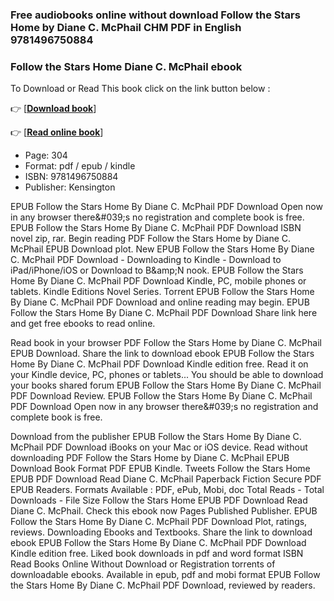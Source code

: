 ### Free audiobooks online without download Follow the Stars Home by Diane C. McPhail CHM PDF in English 9781496750884



### Follow the Stars Home Diane C. McPhail ebook

To Download or Read This book click on the link button below :

👉  [**[Download book](http://get-pdfs.com/download.php?group=book&from=github.com&id=717668&lnk=1060 "Download book")**]

👉  [**[Read online book](http://get-pdfs.com/download.php?group=book&from=github.com&id=717668&lnk=1060 "Read online book")**]





* Page: 304
* Format: pdf / epub / kindle
* ISBN: 9781496750884
* Publisher: Kensington





EPUB Follow the Stars Home By Diane C. McPhail PDF Download Open now in any browser there&amp;#039;s no registration and complete book is free. EPUB Follow the Stars Home By Diane C. McPhail PDF Download ISBN novel zip, rar. Begin reading PDF Follow the Stars Home by Diane C. McPhail EPUB Download plot. New EPUB Follow the Stars Home By Diane C. McPhail PDF Download - Downloading to Kindle - Download to iPad/iPhone/iOS or Download to B&amp;amp;N nook. EPUB Follow the Stars Home By Diane C. McPhail PDF Download Kindle, PC, mobile phones or tablets. Kindle Editions Novel Series. Torrent EPUB Follow the Stars Home By Diane C. McPhail PDF Download and online reading may begin. EPUB Follow the Stars Home By Diane C. McPhail PDF Download Share link here and get free ebooks to read online.

Read book in your browser PDF Follow the Stars Home by Diane C. McPhail EPUB Download. Share the link to download ebook EPUB Follow the Stars Home By Diane C. McPhail PDF Download Kindle edition free. Read it on your Kindle device, PC, phones or tablets... You should be able to download your books shared forum EPUB Follow the Stars Home By Diane C. McPhail PDF Download Review. EPUB Follow the Stars Home By Diane C. McPhail PDF Download Open now in any browser there&amp;#039;s no registration and complete book is free.

Download from the publisher EPUB Follow the Stars Home By Diane C. McPhail PDF Download iBooks on your Mac or iOS device. Read without downloading PDF Follow the Stars Home by Diane C. McPhail EPUB Download Book Format PDF EPUB Kindle. Tweets Follow the Stars Home EPUB PDF Download Read Diane C. McPhail Paperback Fiction Secure PDF EPUB Readers. Formats Available : PDF, ePub, Mobi, doc Total Reads - Total Downloads - File Size Follow the Stars Home EPUB PDF Download Read Diane C. McPhail. Check this ebook now Pages Published Publisher. EPUB Follow the Stars Home By Diane C. McPhail PDF Download Plot, ratings, reviews. Downloading Ebooks and Textbooks. Share the link to download ebook EPUB Follow the Stars Home By Diane C. McPhail PDF Download Kindle edition free. Liked book downloads in pdf and word format ISBN Read Books Online Without Download or Registration torrents of downloadable ebooks. Available in epub, pdf and mobi format EPUB Follow the Stars Home By Diane C. McPhail PDF Download, reviewed by readers.





